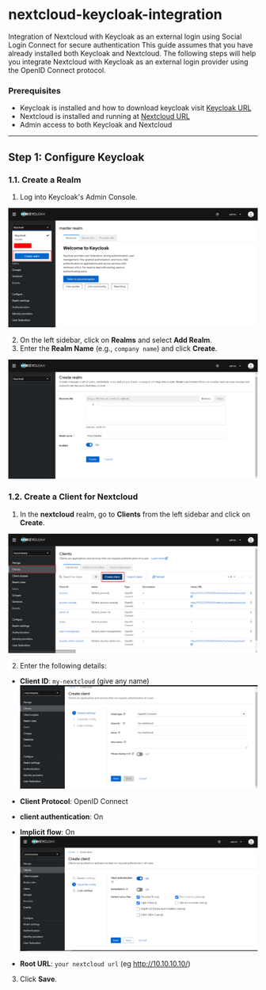 # nextcloud-keycloak-integration

Integration of Nextcloud with Keycloak as an external login using Social Login Connect for secure authentication
This guide assumes that you have already installed both Keycloak and Nextcloud. The following steps will help you integrate Nextcloud with Keycloak as an external login provider using the OpenID Connect protocol.

### Prerequisites

- Keycloak is installed and how to download keycloak visit [Keycloak URL](https://www.keycloak.org/documentation)
- Nextcloud is installed and running at [Nextcloud URL](https://docs.nextcloud.com/server/latest/admin_manual/installation/)
- Admin access to both Keycloak and Nextcloud

---

## Step 1: Configure Keycloak

### 1.1. Create a Realm

1. Log into Keycloak's Admin Console.

![Screenshot](./Screenshots/createRealm.png)

2. On the left sidebar, click on **Realms** and select **Add Realm**.
3. Enter the **Realm Name** (e.g., `company name`) and click **Create**.

![Screenshot](./Screenshots/createRealm2.png)

### 1.2. Create a Client for Nextcloud

1. In the **nextcloud** realm, go to **Clients** from the left sidebar and click on **Create**.

![Screenshot](./Screenshots/createClient.png)

2. Enter the following details:

- **Client ID**: `my-nextcloud` (give any name)
  ![Screenshot](./Screenshots/ClientId.png)
- **Client Protocol**: OpenID Connect
- **client authentication**: On
- **Implicit flow**: On
  ![Screenshot](./Screenshots/ClientSetting.png)

- **Root URL**: `your nextcloud url` (eg http://10.10.10.10/)

3. Click **Save**.
